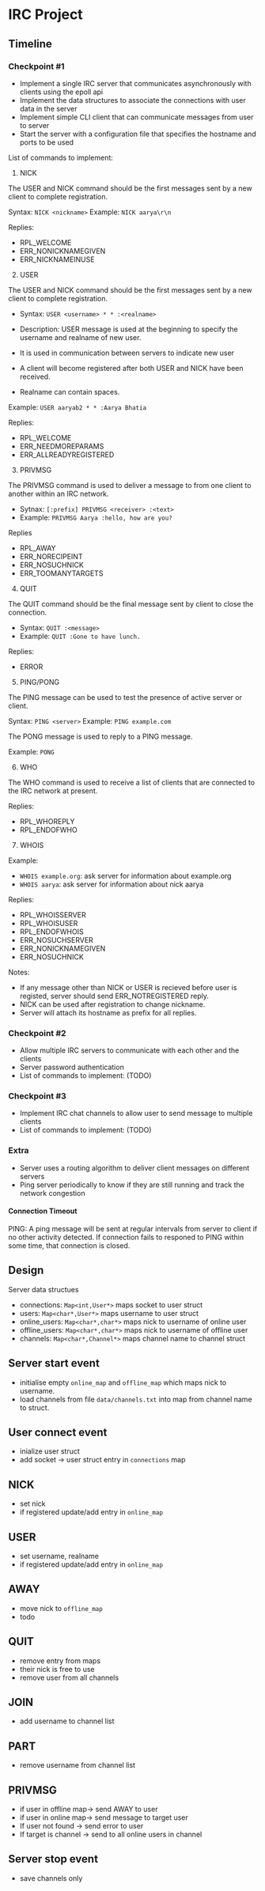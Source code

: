# IRC Project

## Timeline

### Checkpoint #1

- Implement a single IRC server that communicates asynchronously with clients using the epoll api
- Implement the data structures to associate the connections with user data in the server
- Implement simple CLI client that can communicate messages from user to server
- Start the server with a configuration file that specifies the hostname and ports to be used

List of commands to implement:

1. NICK

The USER and NICK command should be the first messages sent by a new client to complete registration.

Syntax: `NICK <nickname>`
Example: `NICK aarya\r\n`

Replies:

- RPL_WELCOME
- ERR_NONICKNAMEGIVEN
- ERR_NICKNAMEINUSE

2. USER

The USER and NICK command should be the first messages sent by a new client to complete registration.

- Syntax: `USER <username> * * :<realname>`

- Description: USER message is used at the beginning to specify the username and realname of new user.
- It is used in communication between servers to indicate new user
- A client will become registered after both USER and NICK have been received.
- Realname can contain spaces.

Example: `USER aaryab2 * * :Aarya Bhatia`

Replies:

- RPL_WELCOME
- ERR_NEEDMOREPARAMS
- ERR_ALLREADYREGISTERED

3. PRIVMSG

The PRIVMSG command is used to deliver a message to from one client to another within an IRC network.

- Sytnax: `[:prefix] PRIVMSG <receiver> :<text>`
- Example: `PRIVMSG Aarya :hello, how are you?`

Replies

- RPL_AWAY
- ERR_NORECIPEINT
- ERR_NOSUCHNICK
- ERR_TOOMANYTARGETS

4. QUIT

The QUIT command should be the final message sent by client to close the connection.

- Syntax: `QUIT :<message>`
- Example: `QUIT :Gone to have lunch.`

Replies:

- ERROR

5. PING/PONG

The PING message can be used to test the presence of active server or client.

Syntax: `PING <server>`
Example: `PING example.com`

The PONG message is used to reply to a PING message.

Example: `PONG`

6. WHO

The WHO command is used to receive a list of clients that are connected to the IRC network at present.

Replies:

- RPL_WHOREPLY
- RPL_ENDOFWHO

7. WHOIS

Example:

- `WHOIS example.org`: ask server for information about example.org
- `WHOIS aarya`: ask server for information about nick aarya

Replies:

- RPL_WHOISSERVER
- RPL_WHOISUSER
- RPL_ENDOFWHOIS
- ERR_NOSUCHSERVER
- ERR_NONICKNAMEGIVEN
- ERR_NOSUCHNICK

Notes:

- If any message other than NICK or USER is recieved before user is registed, server should send ERR_NOTREGISTERED reply.
- NICK can be used after registration to change nickname.
- Server will attach its hostname as prefix for all replies.

### Checkpoint #2

- Allow multiple IRC servers to communicate with each other and the clients
- Server password authentication
- List of commands to implement: (TODO)

### Checkpoint #3

- Implement IRC chat channels to allow user to send message to multiple clients
- List of commands to implement: (TODO)

### Extra

- Server uses a routing algorithm to deliver client messages on different servers
- Ping server periodically to know if they are still running and track the network congestion

#### Connection Timeout

PING: A ping message will be sent at regular intervals from server to client if no other activity detected. If connection fails to responed to PING within some time, that connection is closed.

## Design

Server data structues

- connections: `Map<int,User*>` maps socket to user struct
- users: `Map<char*,User*>` maps username to user struct
- online_users: `Map<char*,char*>` maps nick to username of online user
- offline_users: `Map<char*,char*>` maps nick to username of offline user
- channels: `Map<char*,Channel*>` maps channel name to channel struct

## Server start event

- initialise empty `online_map` and `offline_map` which maps nick to username.
- load channels from file `data/channels.txt` into map from channel name to struct.

## User connect event

- inialize user struct
- add socket -> user struct entry in `connections` map

## NICK

- set nick
- if registered update/add entry in `online_map`

## USER

- set username, realname
- if registered update/add entry in `online_map`

## AWAY

- move nick to `offline_map`
- todo

## QUIT

- remove entry from maps
- their nick is free to use
- remove user from all channels

## JOIN

- add username to channel list

## PART

- remove username from channel list

## PRIVMSG

- if user in offline map-> send AWAY to user
- if user in online map-> send message to target user
- If user not found -> send error to user
- If target is channel -> send to all online users in channel

## Server stop event

- save channels only
